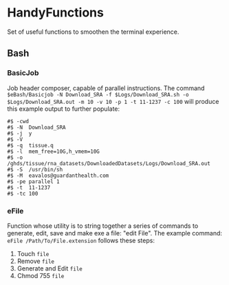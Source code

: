 # HandyFunctions
Set of useful functions to smoothen the terminal experience.

## Bash
### BasicJob
Job header composer, capable of parallel instructions. 
The command `$eBash/Basicjob -N Download_SRA -f $Logs/Download_SRA.sh -o $Logs/Download_SRA.out -m 10 -v 10 -p 1 -t 11-1237 -c 100` will produce this example output to further populate:
``` #!/bin/sh
#$ -cwd
#$ -N  Download_SRA
#$ -j  y
#$ -V  
#$ -q  tissue.q
#$ -l  mem_free=10G,h_vmem=10G
#$ -o  /ghds/tissue/rna_datasets/DownloadedDatasets/Logs/Download_SRA.out
#$ -S  /usr/bin/sh
#$ -M  eavalos@guardanthealth.com
#$ -pe parallel 1
#$ -t  11-1237
#$ -tc 100
```
### eFile
Function whose utility is to string together a series of commands to generate, edit, save and make exe a file: "edit File".
The example command: `eFile /Path/To/File.extension` follows these steps:

1. Touch `file`
2. Remove `file`
3. Generate and Edit `file`
4. Chmod 755 `file`

